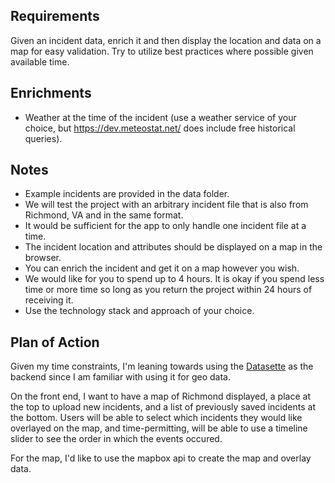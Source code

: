 ## Requirements

Given an incident data, enrich it and then display the location and data on a map for easy validation. Try to utilize best practices where possible given available time. 

Enrichments
-----------
* Weather at the time of the incident (use a weather service of your choice, but https://dev.meteostat.net/ does include free historical queries).

Notes
-----
* Example incidents are provided in the data folder.
* We will test the project with an arbitrary incident file that is also from Richmond, VA and in the same format.
* It would be sufficient for the app to only handle one incident file at a time.
* The incident location and attributes should be displayed on a map in the browser.
* You can enrich the incident and get it on a map however you wish.
* We would like for you to spend up to 4 hours. It is okay if you spend less time or more time so long as you return the project within 24 hours of receiving it.
* Use the technology stack and approach of your choice.


## Plan of Action

Given my time constraints, I'm leaning towards using the [Datasette](https://docs.datasette.io/en/stable/) as the backend since I am familiar with using it for geo data.

On the front end, I want to have a map of Richmond displayed, a place at the top to upload new incidents, and a list of previously saved incidents at the bottom. Users will be able to select which incidents they would like overlayed on the map, and time-permitting, will be able to use a timeline slider to see the order in which the events occured.

For the map, I'd like to use the mapbox api to create the map and overlay data.